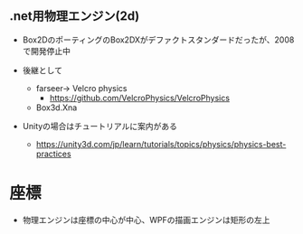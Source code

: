 ## .net用物理エンジン(2d)
* Box2DのポーティングのBox2DXがデファクトスタンダードだったが、2008で開発停止中
* 後継として
    * farseer→ Velcro physics
        * https://github.com/VelcroPhysics/VelcroPhysics
    * Box3d.Xna

* Unityの場合はチュートリアルに案内がある
    * https://unity3d.com/jp/learn/tutorials/topics/physics/physics-best-practices

# 座標
* 物理エンジンは座標の中心が中心、WPFの描画エンジンは矩形の左上